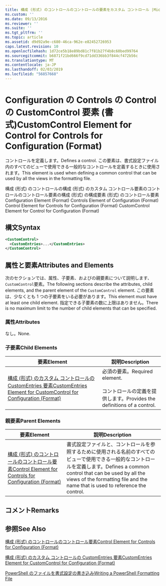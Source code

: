 ```yaml
---
title: 構成 (形式) のコントロールのコントロールの要素をカスタム コントロール |Microsoft Docs
ms.custom: ''
ms.date: 09/13/2016
ms.reviewer: ''
ms.suite: ''
ms.tgt_pltfrm: ''
ms.topic: article
ms.assetid: d9d92a9e-c680-46ca-962e-e82452726953
caps.latest.revision: 10
ms.openlocfilehash: 1d72ce5b18e89bd81c7f81b27f4b8c60bed99764
ms.sourcegitcommit: b6871f21bd666f9cd71dd336bb3f844cf472b56c
ms.translationtype: MT
ms.contentlocale: ja-JP
ms.lasthandoff: 02/03/2019
ms.locfileid: "56857668"
---
```

# <a name="customcontrol-element-for-control-for-controls-for-configuration-format"></a><span data-ttu-id="b1bf8-102">Configuration の Controls の Control の CustomControl 要素 (書式)</span><span class="sxs-lookup"><span data-stu-id="b1bf8-102">CustomControl Element for Control for Controls for Configuration (Format)</span></span>

<span data-ttu-id="b1bf8-103">コントロールを定義します。</span><span class="sxs-lookup"><span data-stu-id="b1bf8-103">Defines a control.</span></span> <span data-ttu-id="b1bf8-104">この要素は、書式設定ファイル内のすべてのビューで使用できる一般的なコントロールを定義するときに使用されます。</span><span class="sxs-lookup"><span data-stu-id="b1bf8-104">This element is used when defining a common control that can be used by all the views in the formatting file.</span></span>

<span data-ttu-id="b1bf8-105">構成 (形式) のコントロールの構成 (形式) のカスタム コントロール要素のコントロールのコントロール要素の構成 (形式) の構成要素 (形式) のコントロール要素</span><span class="sxs-lookup"><span data-stu-id="b1bf8-105">Configuration Element (Format) Controls Element of Configuration (Format) Control Element for Controls for Configuration (Format) CustomControl Element for Control for Configuration (Format)</span></span>

## <a name="syntax"></a><span data-ttu-id="b1bf8-106">構文</span><span class="sxs-lookup"><span data-stu-id="b1bf8-106">Syntax</span></span>

```xml
<CustomControl>
  <CustomEntries>...</CustomEntries>
</CustomControl>
```

## <a name="attributes-and-elements"></a><span data-ttu-id="b1bf8-107">属性と要素</span><span class="sxs-lookup"><span data-stu-id="b1bf8-107">Attributes and Elements</span></span>

<span data-ttu-id="b1bf8-108">次のセクションでは、属性、子要素、およびの親要素について説明します、`CustomControl`要素。</span><span class="sxs-lookup"><span data-stu-id="b1bf8-108">The following sections describe the attributes, child elements, and the parent element of the `CustomControl` element.</span></span> <span data-ttu-id="b1bf8-109">この要素は、少なくとも 1 つの子要素をいる必要があります。</span><span class="sxs-lookup"><span data-stu-id="b1bf8-109">This element must have at least one child element.</span></span> <span data-ttu-id="b1bf8-110">指定できる子要素の数に上限はありません。</span><span class="sxs-lookup"><span data-stu-id="b1bf8-110">There is no maximum limit to the number of child elements that can be specified.</span></span>

### <a name="attributes"></a><span data-ttu-id="b1bf8-111">属性</span><span class="sxs-lookup"><span data-stu-id="b1bf8-111">Attributes</span></span>

<span data-ttu-id="b1bf8-112">なし。</span><span class="sxs-lookup"><span data-stu-id="b1bf8-112">None.</span></span>

### <a name="child-elements"></a><span data-ttu-id="b1bf8-113">子要素</span><span class="sxs-lookup"><span data-stu-id="b1bf8-113">Child Elements</span></span>

|<span data-ttu-id="b1bf8-114">要素</span><span class="sxs-lookup"><span data-stu-id="b1bf8-114">Element</span></span>|<span data-ttu-id="b1bf8-115">説明</span><span class="sxs-lookup"><span data-stu-id="b1bf8-115">Description</span></span>|
|-------------|-----------------|
|[<span data-ttu-id="b1bf8-116">構成 (形式) のカスタム コントロールの CustomEntries 要素</span><span class="sxs-lookup"><span data-stu-id="b1bf8-116">CustomEntries Element for CustomControl for Configuration (Format)</span></span>](./customentries-element-for-customcontrol-for-controls-for-configuration-format.md)|<span data-ttu-id="b1bf8-117">必須の要素。</span><span class="sxs-lookup"><span data-stu-id="b1bf8-117">Required element.</span></span><br /><br /> <span data-ttu-id="b1bf8-118">コントロールの定義を提供します。</span><span class="sxs-lookup"><span data-stu-id="b1bf8-118">Provides the definitions of a control.</span></span>|

### <a name="parent-elements"></a><span data-ttu-id="b1bf8-119">親要素</span><span class="sxs-lookup"><span data-stu-id="b1bf8-119">Parent Elements</span></span>

|<span data-ttu-id="b1bf8-120">要素</span><span class="sxs-lookup"><span data-stu-id="b1bf8-120">Element</span></span>|<span data-ttu-id="b1bf8-121">説明</span><span class="sxs-lookup"><span data-stu-id="b1bf8-121">Description</span></span>|
|-------------|-----------------|
|[<span data-ttu-id="b1bf8-122">構成 (形式) のコントロールのコントロール要素</span><span class="sxs-lookup"><span data-stu-id="b1bf8-122">Control Element for Controls for Configuration (Format)</span></span>](./control-element-for-controls-for-configuration-format.md)|<span data-ttu-id="b1bf8-123">書式設定ファイルと、コントロールを参照するために使用される名前のすべてのビューで使用できる一般的なコントロールを定義します。</span><span class="sxs-lookup"><span data-stu-id="b1bf8-123">Defines a common control that can be used by all the views of the formatting file and the name that is used to reference the control.</span></span>|

## <a name="remarks"></a><span data-ttu-id="b1bf8-124">コメント</span><span class="sxs-lookup"><span data-stu-id="b1bf8-124">Remarks</span></span>

## <a name="see-also"></a><span data-ttu-id="b1bf8-125">参照</span><span class="sxs-lookup"><span data-stu-id="b1bf8-125">See Also</span></span>

[<span data-ttu-id="b1bf8-126">構成 (形式) のコントロールのコントロール要素</span><span class="sxs-lookup"><span data-stu-id="b1bf8-126">Control Element for Controls for Configuration (Format)</span></span>](./control-element-for-controls-for-configuration-format.md)

[<span data-ttu-id="b1bf8-127">構成 (形式) のカスタム コントロールの CustomEntries 要素</span><span class="sxs-lookup"><span data-stu-id="b1bf8-127">CustomEntries Element for CustomControl for Configuration (Format)</span></span>](./customentries-element-for-customcontrol-for-controls-for-configuration-format.md)

[<span data-ttu-id="b1bf8-128">PowerShell のファイルを書式設定の書き込み</span><span class="sxs-lookup"><span data-stu-id="b1bf8-128">Writing a PowerShell Formatting File</span></span>](./writing-a-powershell-formatting-file.md)
